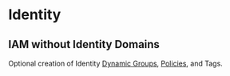 # Identity

## IAM without Identity Domains

Optional creation of Identity [Dynamic Groups](https://docs.oracle.com/en-us/iaas/Content/Identity/Tasks/managingdynamicgroups.htm), [Policies](https://docs.oracle.com/en-us/iaas/Content/Identity/Tasks/managingpolicies.htm), and Tags.
